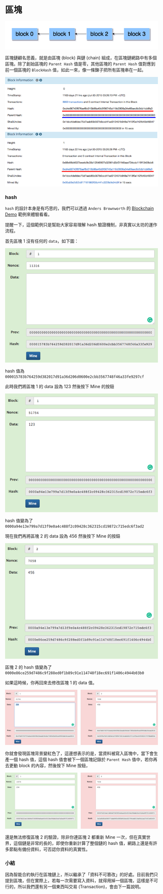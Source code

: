 # 區塊

![](https://raw.githubusercontent.com/alincode/30-days-smart-contract/master/assets/03/blocks.png)

區塊鏈顧名思義，就是由區塊 (block) 與鏈 (chain) 組成，在區塊鏈網路中有多個區塊。除了創始區塊的 `Parent Hash` 值是零，其他區塊的 `Parent Hash` 值對應到前一個區塊的 `BlockHash` 值，如此一來，像一條鍊子把所有區塊串在一起。

![](https://raw.githubusercontent.com/alincode/30-days-smart-contract/master/assets/03/block.png)

### hash

`hash` 的設計本身是有巧思的，我們可以透過 `Anders Brownworth` 的 [Blockchain Demo](https://anders.com/blockchain/blockchain.html) 範例來體驗看看。

提醒一下，這個範例只是幫助大家容易理解 hash 驗證機制，非真實以太坊的運作流程。

首先區塊 1 沒有任何的 `data`，如下圖：

![](https://raw.githubusercontent.com/alincode/30-days-smart-contract/master/assets/03/demo01.png)

hash 值為 `000015783b764259d382017d91a36d206d0600e2cbb3567748f46a33fe9297cf`

此時我們將區塊 1 的 data 設為 123 然後按下 Mine 的按鈕

![](https://raw.githubusercontent.com/alincode/30-days-smart-contract/master/assets/03/demo02.png)

hash 值變為了 `0000a94e13e799a7d13f9e0a4c488f2c09428c362315cd19872c715edc6f3ad2`

現在我們再將區塊 2 的 data 設為 456 然後按下 Mine 的按鈕

![](https://raw.githubusercontent.com/alincode/30-days-smart-contract/master/assets/03/demo03.png)

區塊 2 的 hash 值變為了 `0000e86ce259d7486c9f288ed0f1b89c91e114748f18ec691f1406c4944b03b0`

如果這時候，你再回來去修改區塊 1 的 data 值。

![](https://raw.githubusercontent.com/alincode/30-days-smart-contract/master/assets/03/demo04.png)

你就會發現區塊背景變紅色了，這邊想表示的是，當資料被寫入區塊中，當下會生產一個 hash 值，這個 hash 值會被下一個區塊記錄於 `Parent Hash` 值中，若你再去更動 block 的內容，然後按下 Mine 按鈕，

![](https://raw.githubusercontent.com/alincode/30-days-smart-contract/master/assets/03/demo05.png)

還是無法修復區塊 2 的驗證，除非你連區塊 2 都重新 Mine 一次，但在真實世界，這個鏈是非常的長的，即使你重新計算了整個鏈的 hash 值，網路上還是有許多節點有備份資料，可否認你資料的真實性。

### 小結

因為智能合約執行在區塊鏈上，所以繼承了「資料不可篡改」的好處。目前我們只提到區塊，但在實際上，若每一次需要寫入資料，就得用掉一個區塊，這樣是不可行的，所以我們還有另一個東西叫交易 (Transaction)，會由下一篇說明。
